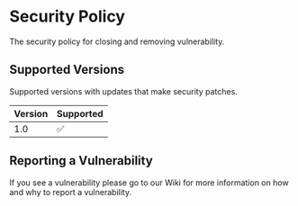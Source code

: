 # Security Policy

The security policy for closing and removing vulnerability.

## Supported Versions

Supported versions with updates that make security patches.

| Version | Supported          |
| ------- | ------------------ |
| 1.0   | :white_check_mark: |

## Reporting a Vulnerability

If you see a vulnerability please go to our Wiki for more information on how and why to report a vulnerability.
